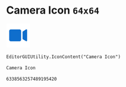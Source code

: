 # Camera Icon `64x64`
<img src="/img/Camera%20Icon.png" width=64 height=64>

``` CSharp
EditorGUIUtility.IconContent("Camera Icon")
```
```
Camera Icon
```
```
6338563257489195420
```
